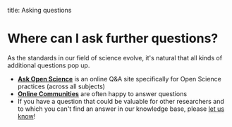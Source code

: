 title: Asking questions

# Where can I ask further questions?

As the standards in our field of science evolve, it's natural that all kinds of additional questions pop up.

* [**Ask Open Science**](https://ask-open-science.org/) is an online Q&A site specifically for Open Science practices (across all subjects)
* [**Online Communities**](../community/contact.md) are often happy to answer questions
* If you have a question that could be valuable for other researchers and to which you can't find an answer in our knowledge base, please [let us know](../community/contribute.md)!
